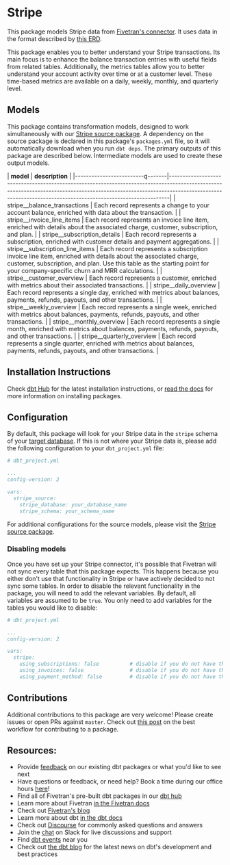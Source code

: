 # Stripe 

This package models Stripe data from [Fivetran's connector](https://fivetran.com/docs/applications/stripe). It uses data in the format described by [this ERD](https://docs.google.com/presentation/d/1nqPBWtH_h_8iVjF9-GselWhIyfLH7dgEk7P92s66eEc).

This package enables you to better understand your Stripe transactions. Its main focus is to enhance the balance transaction entries with useful fields from related tables. Additionally, the metrics tables allow you to better understand your account activity over time or at a customer level. These time-based metrics are available on a daily, weekly, monthly, and quarterly level.

## Models

This package contains transformation models, designed to work simultaneously with our [Stripe source package](https://github.com/fivetran/dbt_stripe_source). A dependency on the source package is declared in this package's `packages.yml` file, so it will automatically download when you run `dbt deps`. The primary outputs of this package are described below. Intermediate models are used to create these output models.

| **model**                          | **description**                                                                                                                                                                                                                              |
|-------------------------q-------|------------------------------------------------------------------------------------------------------------------------------------------------------------------------------------------------------------------------------------------|
| stripe__balance_transactions    | Each record represents a change to your account balance, enriched with data about the transaction.                                                                                                                                       |
| stripe__invoice_line_items      | Each record represents an invoice line item, enriched with details about the associated charge, customer, subscription, and plan.                                                                                                        |
| stripe__subscription_details    | Each record represents a subscription, enriched with customer details and payment aggregations.                                                                                                                                          |
| stripe__subscription_line_items | Each record represents a subscription invoice line item, enriched with details about the associated charge, customer, subscription, and plan. Use this table as the starting point for your company-specific churn and MRR calculations. |
| stripe__customer_overview       | Each record represents a customer, enriched with metrics about their associated transactions.                                                                                                                                            |
| stripe__daily_overview          | Each record represents a single day, enriched with metrics about balances, payments, refunds, payouts, and other transactions.                                                                                                           |
| stripe__weekly_overview         | Each record represents a single week, enriched with metrics about balances, payments, refunds, payouts, and other transactions.                                                                                                          |
| stripe__monthly_overview        | Each record represents a single month, enriched with metrics about balances, payments, refunds, payouts, and other transactions.                                                                                                         |
| stripe__quarterly_overview      | Each record represents a single quarter, enriched with metrics about balances, payments, refunds, payouts, and other transactions.                                                                                                       |

## Installation Instructions

Check [dbt Hub](https://hub.getdbt.com/) for the latest installation instructions, or [read the docs](https://docs.getdbt.com/docs/package-management) for more information on installing packages.

## Configuration

By default, this package will look for your Stripe data in the `stripe` schema of your [target database](https://docs.getdbt.com/docs/running-a-dbt-project/using-the-command-line-interface/configure-your-profile). If this is not where your Stripe data is, please add the following configuration to your `dbt_project.yml` file:

```yml
# dbt_project.yml

...
config-version: 2

vars:
  stripe_source:
    stripe_database: your_database_name
    stripe_schema: your_schema_name
```

For additional configurations for the source models, please visit the [Stripe source package](https://github.com/fivetran/dbt_stripe_source).

### Disabling models

Once you have set up your Stripe connector, it's possible that Fivetran will not sync every table that this package expects. This happens because you either don't use that functionality in Stripe or have actively decided to not sync some tables. In order to disable the relevant functionality in the package, you will need to add the relevant variables. By default, all variables are assumed to be `true`. You only need to add variables for the tables you would like to disable:  

```yml
# dbt_project.yml

...
config-version: 2

vars:
  stripe:
    using_subscriptions: false          # disable if you do not have the subscription table
    using_invoices: false               # disable if you do not have the invoices table
    using_payment_method: false         # disable if you do not have the payment_method and payment_method_card source tables
```



## Contributions
Additional contributions to this package are very welcome! Please create issues
or open PRs against `master`. Check out 
[this post](https://discourse.getdbt.com/t/contributing-to-a-dbt-package/657) 
on the best workflow for contributing to a package.

## Resources:
- Provide [feedback](https://www.surveymonkey.com/r/DQ7K7WW) on our existing dbt packages or what you'd like to see next
- Have questions or feedback, or need help? Book a time during our office hours [here](https://calendly.com/fivetran-solutions-team/fivetran-solutions-team-office-hours)!
- Find all of Fivetran's pre-built dbt packages in our [dbt hub](https://hub.getdbt.com/fivetran/)
- Learn more about Fivetran [in the Fivetran docs](https://fivetran.com/docs)
- Check out [Fivetran's blog](https://fivetran.com/blog)
- Learn more about dbt [in the dbt docs](https://docs.getdbt.com/docs/introduction)
- Check out [Discourse](https://discourse.getdbt.com/) for commonly asked questions and answers
- Join the [chat](http://slack.getdbt.com/) on Slack for live discussions and support
- Find [dbt events](https://events.getdbt.com) near you
- Check out [the dbt blog](https://blog.getdbt.com/) for the latest news on dbt's development and best practices